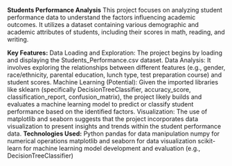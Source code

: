 **Students Performance Analysis**
This project focuses on analyzing student performance data to understand the factors influencing academic outcomes. It utilizes a dataset containing various demographic and academic attributes of students, including their scores in math, reading, and writing.

**Key Features:**
Data Loading and Exploration: The project begins by loading and displaying the Students_Performance.csv dataset.
Data Analysis: It involves exploring the relationships between different features (e.g., gender, race/ethnicity, parental education, lunch type, test preparation course) and student scores.
Machine Learning (Potential): Given the imported libraries like sklearn (specifically DecisionTreeClassifier, accuracy_score, classification_report, confusion_matrix), the project likely builds and evaluates a machine learning model to predict or classify student performance based on the identified factors.
Visualization: The use of matplotlib and seaborn suggests that the project incorporates data visualization to present insights and trends within the student performance data.
**Technologies Used:**
Python
pandas for data manipulation
numpy for numerical operations
matplotlib and seaborn for data visualization
scikit-learn for machine learning model development and evaluation (e.g., DecisionTreeClassifier)
